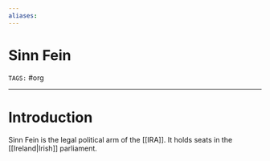```yaml
---
aliases: 
---
```

# Sinn Fein
`TAGS:` #org 

---
# Introduction
Sinn Fein is the legal political arm of the [[IRA]]. It holds seats in the [[Ireland|Irish]] parliament. 